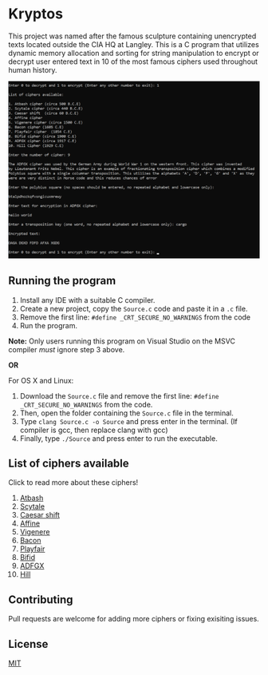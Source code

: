 # Kryptos

This project was named after the famous sculpture containing unencrypted texts located outside the CIA HQ at Langley. This is a C program that utilizes dynamic memory allocation and sorting for string manipulation to encrypt or decrypt user entered text in 10 of the most famous ciphers used throughout human history. 


<img src="image.png" width="750">


## Running the program

1. Install any IDE with a suitable C compiler.
2. Create a new project, copy the ```Source.c``` code and paste it in a ```.c``` file.
3. Remove the first line: ```#define _CRT_SECURE_NO_WARNINGS``` from the code
4. Run the program.

**Note:** Only users running this program on Visual Studio on the MSVC compiler *must* ignore step 3 above.

**OR**

For OS X and Linux:

1. Download the ```Source.c``` file and remove the first line: ```#define _CRT_SECURE_NO_WARNINGS``` from the code.
2. Then, open the folder containing the ```Source.c``` file in the terminal.
3. Type ```clang Source.c -o Source``` and press enter in the terminal. (If compiler is gcc, then replace clang with gcc)
4. Finally, type ```./Source``` and press enter to run the executable. 

## List of ciphers available

Click to read more about these ciphers!

1. [Atbash](https://en.wikipedia.org/wiki/Atbash)
2. [Scytale](https://en.wikipedia.org/wiki/Scytale)
3. [Caesar shift](https://en.wikipedia.org/wiki/Caesar_cipher)
4. [Affine](https://en.wikipedia.org/wiki/Affine_cipher)
5. [Vigenere](https://en.wikipedia.org/wiki/Vigen%C3%A8re_cipher)
6. [Bacon](https://en.wikipedia.org/wiki/Bacon%27s_cipher)
7. [Playfair](https://en.wikipedia.org/wiki/Playfair_cipher)
8. [Bifid](https://en.wikipedia.org/wiki/Bifid_cipher)
9. [ADFGX](https://en.wikipedia.org/wiki/ADFGVX_cipher)
10. [Hill](https://en.wikipedia.org/wiki/Hill_cipher#:~:text=In%20classical%20cryptography%2C%20the%20Hill,than%20three%20symbols%20at%20once.)

## Contributing

Pull requests are welcome for adding more ciphers or fixing exisiting issues. 

## License

[MIT](https://github.com/ghosetuhin/Cryptography/blob/master/LICENSE)
